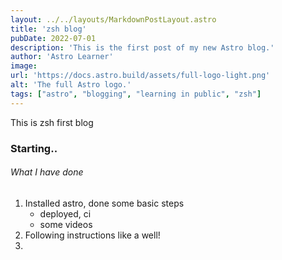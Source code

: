 ```yaml
---
layout: ../../layouts/MarkdownPostLayout.astro
title: 'zsh blog'
pubDate: 2022-07-01
description: 'This is the first post of my new Astro blog.'
author: 'Astro Learner'
image:
url: 'https://docs.astro.build/assets/full-logo-light.png'
alt: 'The full Astro logo.'
tags: ["astro", "blogging", "learning in public", "zsh"]
---
```


This is zsh first blog 

### Starting..

###### What I have done

1. Installed astro, done some basic steps
    - deployed, ci
    - some videos
2. Following instructions like a well!
3. 